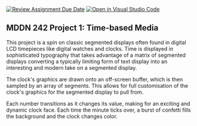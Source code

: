 [![Review Assignment Due Date](https://classroom.github.com/assets/deadline-readme-button-24ddc0f5d75046c5622901739e7c5dd533143b0c8e959d652212380cedb1ea36.svg)](https://classroom.github.com/a/H1UMq2qW)
[![Open in Visual Studio Code](https://classroom.github.com/assets/open-in-vscode-718a45dd9cf7e7f842a935f5ebbe5719a5e09af4491e668f4dbf3b35d5cca122.svg)](https://classroom.github.com/online_ide?assignment_repo_id=14047203&assignment_repo_type=AssignmentRepo)


## MDDN 242 Project 1: Time-based Media  

This project is a spin on classic segmented displays often found in digital LCD timepieces like digital watches and clocks. Time is displayed in sophisticated typography that takes advantage of a matrix of segmented displays converting a typically limiting form of text display into an interesting and modern take on a segmented display.

The clock's graphics are drawn onto an off-screen buffer, which is then sampled by an array of segments. This allows for full customisation of the clock's graphics for the segmented display to pull from.

Each number transitions as it changes its value, making for an exciting and dynamic clock face. Each time the minute ticks over, a burst of confetti fills the background and the clock changes color.